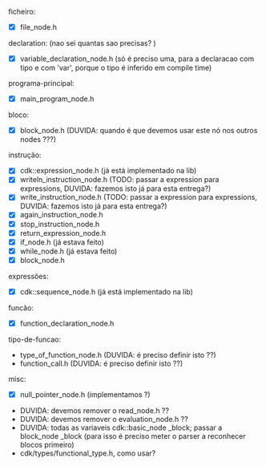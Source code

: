 ficheiro:
- [x] file_node.h

declaration: (nao sei quantas sao precisas? )
- [x] variable_declaration_node.h (só é preciso uma, para a declaracao com tipo e com 'var', porque o tipo
    é inferido em compile time)

programa-principal:
- [x] main_program_node.h 

bloco:
- [x] block_node.h (DUVIDA: quando é que devemos usar este nó nos outros nodes ???)

instrução:
- [x] cdk::expression_node.h (já está implementado na lib)
- [x] writeln_instruction_node.h (TODO: passar a expression para expressions, DUVIDA: fazemos isto já para esta entrega?)
- [x] write_instruction_node.h (TODO: passar a expression para expressions, DUVIDA: fazemos isto já para esta entrega?)
- [x] again_instruction_node.h
- [x] stop_instruction_node.h 
- [x] return_expression_node.h 
- [x] if_node.h (já estava feito)
- [x] while_node.h (já estava feito)
- [x] block_node.h 

expressões:
- [x] cdk::sequence_node.h (já está implementado na lib)

funcão:
- [x] function_declaration_node.h 

tipo-de-funcao:
- type_of_function_node.h (DUVIDA: é preciso definir isto ??)
- function_call.h (DUVIDA: é preciso definir isto ??)

misc:
- [x] null_pointer_node.h (implementamos ?)
- DUVIDA: devemos remover o read_node.h ??
- DUVIDA: devemos remover o evaluation_node.h ??
- DUVIDA: todas as variaveis cdk::basic_node _block; passar a block_node _block (para isso é preciso meter o parser a reconhecer blocos primeiro)
- cdk/types/functional_type.h, como usar?